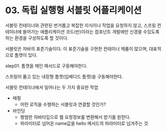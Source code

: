 # 03. 독립 실행형 서블릿 어플리케이션

서블릿 컨테이너와 관련된 번거롭고 복잡한 지식이나 작업을 요청하지 않고, 스프링 컨테이너에 들어가는 애플리케이션 코드(빈)이라는 컴포넌트 개발에만 신경쓸 수있도록 하는 환경을 구성하도록 할 것이다.



서블릿은 자바의 표준기술이다. 이 표준기술을 구현한 컨테이너 제품이 많으며, 대표적으로 톰캣이 있다.

step01. 톰캣을 메인 메서드로 구동해야한다.

스프링이 품고 있는 내장형 톰캣(임베디드 톰캣)을 구동해야한다.



서블릿 컨테이너에서 일어나는 두 가지 중요한 작업

* 매핑
  * 어떤 로직을 수행하는 서블릿과 연결할 것인가?
* 바인딩
  * 평범한 자바타입으로 웹 요청정보를 변환해서 받기를 원한다.&#x20;
  * 파라미터로 넘어온 name값을 hello 메서드의 파라미터로 넘겨주는 것







